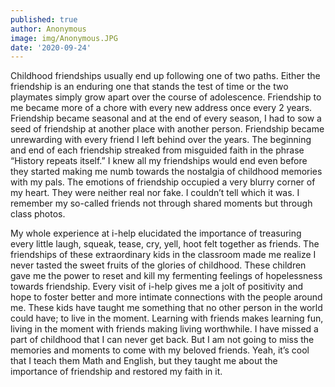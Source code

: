 ```yaml
---
published: true
author: Anonymous
image: img/Anonymous.JPG
date: '2020-09-24'
---
```

Childhood friendships usually end up following one of two paths. Either the friendship is an enduring one that stands the test of time or the two playmates simply grow apart over the course of adolescence. Friendship to me became more of a chore with every new address once every 2 years. Friendship became seasonal and at the end of every season, I had to sow a seed of friendship at another place with another person. Friendship became unrewarding with every friend I left behind over the years. The beginning and end of each friendship streaked from misguided faith in the phrase “History repeats itself.” I knew all my friendships would end even before they started making me numb towards the nostalgia of childhood memories with my pals. The emotions of friendship occupied a very blurry corner of my heart. They were neither real nor fake. I couldn’t tell which it was. I remember my so-called friends not through shared moments but through class photos. 

My whole experience at i-help elucidated the importance of treasuring every little laugh, squeak, tease, cry, yell, hoot felt together as friends. The friendships of these extraordinary kids in the classroom made me realize I never tasted the sweet fruits of the glories of childhood. These children gave me the power to reset and kill my fermenting feelings of hopelessness towards friendship. Every visit of i-help gives me a jolt of positivity and hope to foster better and more intimate connections with the people around me. These kids have taught me something that no other person in the world could have; to live in the moment. Learning with friends makes learning fun, living in the moment with friends making living worthwhile. I have missed a part of childhood that I can never get back. But I am not going to miss the memories and moments to come with my beloved friends. Yeah, it’s cool that I teach them Math and English, but they taught me about the importance of friendship and restored my faith in it.
